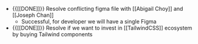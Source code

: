 - {{[[DONE]]}}  Resolve conflicting figma file with [[Abigail Choy]] and [[Joseph Chan]]
    - Successful, for developer we will have a single Figma
- {{[[DONE]]}}  Resolve if we want to invest in [[TailwindCSS]] ecosystem by buying Tailwind components
